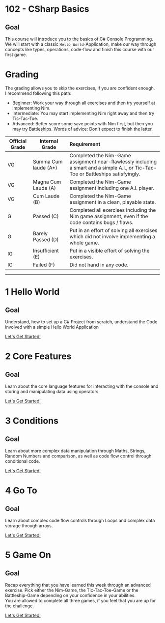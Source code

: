 # 102 - CSharp Basics

## Goal

This course will introduce you to the basics of C# Console Programming. We will start with a classic `Hello World`-Application, make our way through concepts like types, operations, code-flow and finish this course with our first game.

# Grading

The grading allows you to skip the exercises, if you are confident enough.\
I recommend following this path:
- Beginner: Work your way through all exercises and then try yourself at implementing Nim.
- Intermediate: You may start implementing Nim right away and then try Tic-Tac-Toe.
- Advanced: Better score some save points with Nim first, but then you may try Battleships. Words of advice: Don't expect to finish the latter.

| Official Grade | Internal Grade  |  Requirement |
|--------------|-------|:-------------|
|VG|Summa Cum laude (A*)| Completed the Nim-Game assignment near-flawlessly including a smart and a simple A.I., or Tic-Tac-Toe or Battleships satisfyingly. |
|VG| Magna Cum Laude (A)| Completed the Nim-Game assignment including one A.I. player. |
|VG|Cum Laude (B)| Completed the Nim-Game assignment in a clean, playable state. |
|G|Passed (C)| Completed all exercises including the Nim game assignment, even if the code contains bugs / flaws. |
|G|Barely Passed (D)| Put in an effort of solving all exercises which did not involve implementing a whole game. |
|IG|Insufficient (E)| Put in a visible effort of solving the exercises. |
|IG|Failed (F)| Did not hand in any code. |
-------------------------------

# 1 Hello World
## Goal
Understand, how to set up a C# Project from scratch, understand the Code involved with a simple Hello World Application

[Let's Get Started!](1-hello-world)

# 2 Core Features
## Goal
Learn about the core language features for interacting with the console and storing and manipulating data using operators.

[Let's Get Started!](2-core-features)

# 3 Conditions
## Goal
Learn about more complex data manipulation through Maths, Strings, Random Numbers and comparison, as well as code flow control through conditional code.

[Let's Get Started!](3-conditions)

# 4 Go To
## Goal
Learn about complex code flow controls through Loops and complex data storage through arrays.

[Let's Get Started!](4-go-to)

# 5 Game On
## Goal
Recap everything that you have learned this week through an advanced exercise. Pick either the Nim-Game, the Tic-Tac-Toe-Game or the Battleship-Game depending on your confidence in your abilities.\
You are allowed to complete all three games, if you feel that you are up for the challenge.

[Let's Get Started!](5-game-on)
